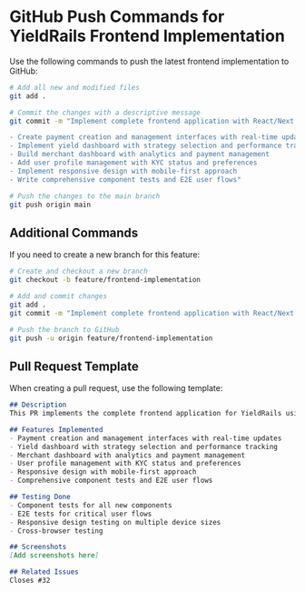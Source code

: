 # GitHub Push Commands for YieldRails Frontend Implementation

Use the following commands to push the latest frontend implementation to GitHub:

```bash
# Add all new and modified files
git add .

# Commit the changes with a descriptive message
git commit -m "Implement complete frontend application with React/Next.js

- Create payment creation and management interfaces with real-time updates
- Implement yield dashboard with strategy selection and performance tracking
- Build merchant dashboard with analytics and payment management
- Add user profile management with KYC status and preferences
- Implement responsive design with mobile-first approach
- Write comprehensive component tests and E2E user flows"

# Push the changes to the main branch
git push origin main
```

## Additional Commands

If you need to create a new branch for this feature:

```bash
# Create and checkout a new branch
git checkout -b feature/frontend-implementation

# Add and commit changes
git add .
git commit -m "Implement complete frontend application with React/Next.js"

# Push the branch to GitHub
git push -u origin feature/frontend-implementation
```

## Pull Request Template

When creating a pull request, use the following template:

```markdown
## Description
This PR implements the complete frontend application for YieldRails using React and Next.js.

## Features Implemented
- Payment creation and management interfaces with real-time updates
- Yield dashboard with strategy selection and performance tracking
- Merchant dashboard with analytics and payment management
- User profile management with KYC status and preferences
- Responsive design with mobile-first approach
- Comprehensive component tests and E2E user flows

## Testing Done
- Component tests for all new components
- E2E tests for critical user flows
- Responsive design testing on multiple device sizes
- Cross-browser testing

## Screenshots
[Add screenshots here]

## Related Issues
Closes #32
```